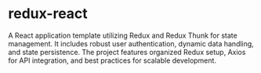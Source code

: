 # redux-react
A React application template utilizing Redux and Redux Thunk for state management. It includes robust user authentication, dynamic data handling, and state persistence. The project features organized Redux setup, Axios for API integration, and best practices for scalable development.
